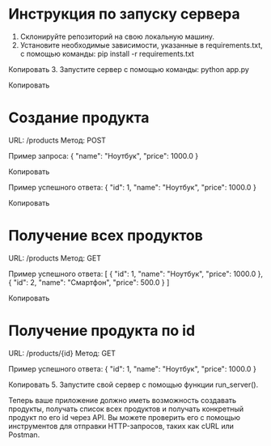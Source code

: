 # Инструкция по запуску сервера

1. Склонируйте репозиторий на свою локальную машину.
2. Установите необходимые зависимости, указанные в requirements.txt, с помощью команды:
pip install -r requirements.txt

Копировать
3. Запустите сервер с помощью команды:
python app.py

Копировать

# Создание продукта

URL: /products
Метод: POST

Пример запроса:
{
"name": "Ноутбук",
"price": 1000.0
}

Копировать

Пример успешного ответа:
{
"id": 1,
"name": "Ноутбук",
"price": 1000.0
}

Копировать

# Получение всех продуктов

URL: /products
Метод: GET

Пример успешного ответа:
[
{
"id": 1,
"name": "Ноутбук",
"price": 1000.0
},
{
"id": 2,
"name": "Смартфон",
"price": 500.0
}
]

Копировать

# Получение продукта по id

URL: /products/{id}
Метод: GET

Пример успешного ответа:
{
"id": 1,
"name": "Ноутбук",
"price": 1000.0
}

Копировать
5. Запустите свой сервер с помощью функции run_server().

Теперь ваше приложение должно иметь возможность создавать продукты, получать список всех продуктов и получать конкретный продукт по его id через API. Вы можете проверить его с помощью инструментов для отправки HTTP-запросов, таких как cURL или Postman.